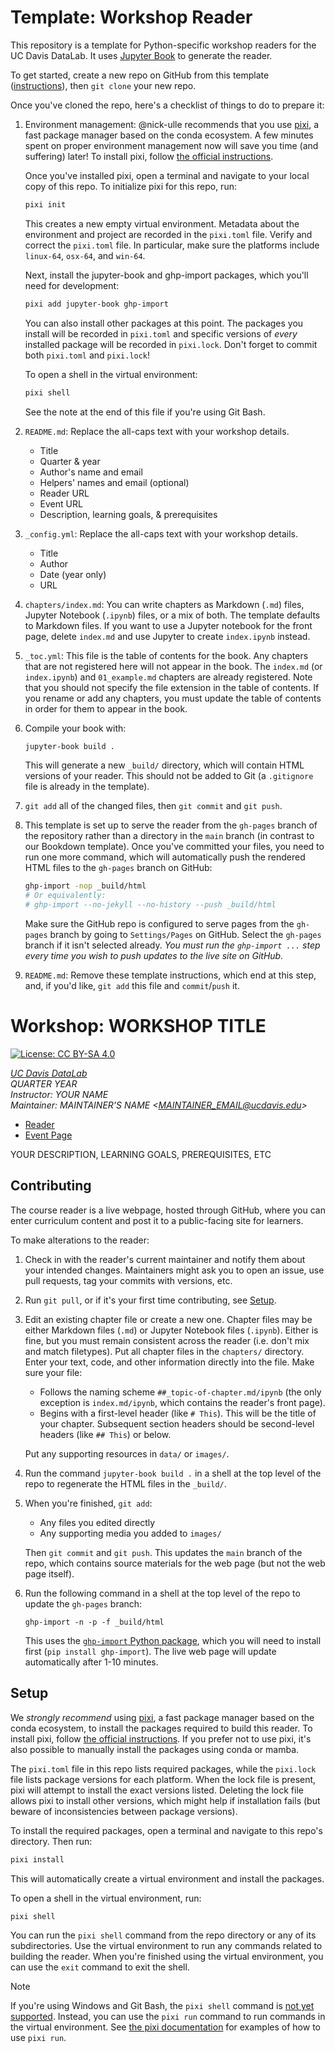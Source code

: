 # Template: Workshop Reader

This repository is a template for Python-specific workshop readers for the UC
Davis DataLab. It uses [Jupyter Book][jb] to generate the reader.

To get started, create a new repo on GitHub from this template
([instructions][gh]), then `git clone` your new repo.

[gh]: https://docs.github.com/en/github/creating-cloning-and-archiving-repositories/creating-a-repository-from-a-template
[jb]: https://jupyterbook.org/en/stable/intro.html

Once you've cloned the repo, here's a checklist of things to do to prepare it:

1. Environment management: @nick-ulle recommends that you use [pixi][], a fast
   package manager based on the conda ecosystem. A few minutes spent on proper
   environment management now will save you time (and suffering) later! To
   install pixi, follow [the official instructions][pixi].

   Once you've installed pixi, open a terminal and navigate to your local copy
   of this repo. To initialize pixi for this repo, run:

   ```sh
   pixi init
   ```

   This creates a new empty virtual environment. Metadata about the environment
   and project are recorded in the `pixi.toml` file. Verify and correct the
   `pixi.toml` file. In particular, make sure the platforms include `linux-64`,
   `osx-64`, and `win-64`.

   Next, install the jupyter-book and ghp-import packages, which you'll need
   for development:

   ```sh
   pixi add jupyter-book ghp-import
   ```

   You can also install other packages at this point. The packages you install
   will be recorded in `pixi.toml` and specific versions of *every* installed
   package will be recorded in `pixi.lock`. Don't forget to commit both
   `pixi.toml` and `pixi.lock`!

   To open a shell in the virtual environment:

   ```sh
   pixi shell
   ```

   See the note at the end of this file if you're using Git Bash.


2. `README.md`: Replace the all-caps text with your workshop details.
   + Title
   + Quarter & year
   + Author's name and email
   + Helpers' names and email (optional)
   + Reader URL
   + Event URL
   + Description, learning goals, & prerequisites

3. `_config.yml`: Replace the all-caps text with your workshop details.
   + Title
   + Author
   + Date (year only)
   + URL

4. `chapters/index.md`: You can write chapters as Markdown (`.md`) files,
   Jupyter Notebook (`.ipynb`) files, or a mix of both. The template defaults
   to Markdown files. If you want to use a Jupyter notebook for the front page,
   delete `index.md` and use Jupyter to create `index.ipynb` instead.

5. `_toc.yml`: This file is the table of contents for the book. Any chapters
   that are not registered here will not appear in the book. The `index.md` (or
   `index.ipynb`) and `01_example.md` chapters are already registered. Note
   that you should not specify the file extension in the table of contents. If
   you rename or add any chapters, you must update the table of contents in
   order for them to appear in the book.

6. Compile your book with:

   ```sh
   jupyter-book build .
   ``` 

   This will generate a new `_build/` directory, which will contain HTML 
   versions of your reader. This should not be added to Git (a `.gitignore` 
   file is already in the template).

7. `git add` all of the changed files, then `git commit` and `git push`.

8. This template is set up to serve the reader from the `gh-pages` branch of
   the repository rather than a directory in the `main` branch (in contrast to
   our Bookdown template). Once you've committed your files, you need to run
   one more command, which will automatically push the rendered HTML files to
   the `gh-pages` branch on GitHub:

   ```sh
   ghp-import -nop _build/html
   # Or equivalently:
   # ghp-import --no-jekyll --no-history --push _build/html
   ```

   Make sure the GitHub repo is configured to serve pages from the `gh-pages`
   branch by going to `Settings/Pages` on GitHub. Select the `gh-pages` branch
   if it isn't selected already. _You must run the `ghp-import ...` step every
   time you wish to push updates to the live site on GitHub._

9. `README.md`: Remove these template instructions, which end at this step, 
   and, if you'd like, `git add` this file and `commit`/`push` it.

# Workshop: WORKSHOP TITLE

[![License: CC BY-SA 4.0](https://img.shields.io/badge/License-CC_BY--SA_4.0-lightgrey.svg)](https://creativecommons.org/licenses/by-sa/4.0/)

_[UC Davis DataLab](https://datalab.ucdavis.edu/)_  
_QUARTER YEAR_  
_Instructor: YOUR NAME_  
_Maintainer: MAINTAINER'S NAME <<MAINTAINER_EMAIL@ucdavis.edu>>_  

* [Reader](https://ucdavisdatalab.github.io/YOUR_REPOSITORY/)
* [Event Page](https://datalab.ucdavis.edu/eventscalendar/YOUR_EVENT/)

YOUR DESCRIPTION, LEARNING GOALS, PREREQUISITES, ETC

## Contributing

The course reader is a live webpage, hosted through GitHub, where you can enter
curriculum content and post it to a public-facing site for learners.

To make alterations to the reader:
	  
1.  Check in with the reader's current maintainer and notify them about your 
    intended changes. Maintainers might ask you to open an issue, use pull 
    requests, tag your commits with versions, etc.

2.  Run `git pull`, or if it's your first time contributing, see
    [Setup](#setup).

3.  Edit an existing chapter file or create a new one. Chapter files may be 
    either Markdown files (`.md`) or Jupyter Notebook files (`.ipynb`). Either 
    is fine, but you must remain consistent across the reader (i.e. don't mix 
    and match filetypes). Put all chapter files in the `chapters/` directory.
    Enter your text, code, and other information directly into the file. Make 
    sure your file:

    - Follows the naming scheme `##_topic-of-chapter.md/ipynb` (the only 
      exception is `index.md/ipynb`, which contains the reader's front page).
    - Begins with a first-level header (like `# This`). This will be the title
      of your chapter. Subsequent section headers should be second-level
      headers (like `## This`) or below.

    Put any supporting resources in `data/` or `images/`.

4.  Run the command `jupyter-book build .` in a shell at the top level of the
    repo to regenerate the HTML files in the `_build/`.

5.  When you're finished, `git add`:
    - Any files you edited directly
    - Any supporting media you added to `images/`

    Then `git commit` and `git push`. This updates the `main` branch of the
    repo, which contains source materials for the web page (but not the web
    page itself).

6.  Run the following command in a shell at the top level of the repo to update
    the `gh-pages` branch:
    ```
    ghp-import -n -p -f _build/html
    ```
    This uses the [`ghp-import` Python package][ghp-import], which you will
    need to install first (`pip install ghp-import`). The live web page will
    update automatically after 1-10 minutes.

[ghp-import]: https://github.com/c-w/ghp-import


## Setup

We *strongly recommend* using [pixi][], a fast package manager based on the
conda ecosystem, to install the packages required to build this reader. To
install pixi, follow [the official instructions][pixi]. If you prefer not to
use pixi, it's also possible to manually install the packages using conda or
mamba.

[pixi]: https://pixi.sh/

The `pixi.toml` file in this repo lists required packages, while the
`pixi.lock` file lists package versions for each platform. When the lock file
is present, pixi will attempt to install the exact versions listed. Deleting
the lock file allows pixi to install other versions, which might help if
installation fails (but beware of inconsistencies between package versions).

To install the required packages, open a terminal and navigate to this repo's
directory. Then run:

```sh
pixi install
```

This will automatically create a virtual environment and install the packages.

To open a shell in the virtual environment, run:

```sh
pixi shell
```

You can run the `pixi shell` command from the repo directory or any of its
subdirectories. Use the virtual environment to run any commands related to
building the reader. When you're finished using the virtual environment, you
can use the `exit` command to exit the shell.

> [!NOTE]
> If you're using Windows and Git Bash, the `pixi shell` command is [not yet
> supported][pixi-shell-win]. Instead, you can use the `pixi run` command to
> run commands in the virtual environment. See [the pixi
> documentation][pixi-basics] for examples of how to use `pixi run`.

[pixi-shell-win]: https://github.com/prefix-dev/pixi/issues/417
[pixi-basics]: https://pixi.sh/latest/basic_usage/
